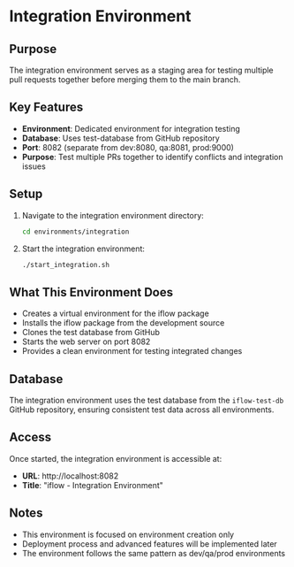 # Integration Environment

## Purpose
The integration environment serves as a staging area for testing multiple pull requests together before merging them to the main branch.

## Key Features
- **Environment**: Dedicated environment for integration testing
- **Database**: Uses test-database from GitHub repository
- **Port**: 8082 (separate from dev:8080, qa:8081, prod:9000)
- **Purpose**: Test multiple PRs together to identify conflicts and integration issues

## Setup
1. Navigate to the integration environment directory:
   ```bash
   cd environments/integration
   ```

2. Start the integration environment:
   ```bash
   ./start_integration.sh
   ```

## What This Environment Does
- Creates a virtual environment for the iflow package
- Installs the iflow package from the development source
- Clones the test database from GitHub
- Starts the web server on port 8082
- Provides a clean environment for testing integrated changes

## Database
The integration environment uses the test database from the `iflow-test-db` GitHub repository, ensuring consistent test data across all environments.

## Access
Once started, the integration environment is accessible at:
- **URL**: http://localhost:8082
- **Title**: "iflow - Integration Environment"

## Notes
- This environment is focused on environment creation only
- Deployment process and advanced features will be implemented later
- The environment follows the same pattern as dev/qa/prod environments

